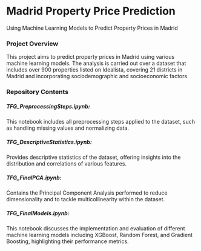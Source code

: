 # Madrid Property Price Prediction 
Using Machine Learning Models to Predict Property Prices in Madrid

### Project Overview

This project aims to predict property prices in Madrid using various machine learning models. The analysis is carried out over a dataset that includes over 900 properties listed on Idealista, covering 21 districts in Madrid and incorporating sociodemographic and socioeconomic factors.

### Repository Contents

##### TFG_PreprocessingSteps.ipynb: 
This notebook includes all preprocessing steps applied to the dataset, such as handling missing values and normalizing data.
##### TFG_DescriptiveStatistics.ipynb: 
Provides descriptive statistics of the dataset, offering insights into the distribution and correlations of various features.
##### TFG_FinalPCA.ipynb:
Contains the Principal Component Analysis performed to reduce dimensionality and to tackle multicollinearity within the dataset.
##### TFG_FinalModels.ipynb: 
This notebook discusses the implementation and evaluation of different machine learning models including XGBoost, Random Forest, and Gradient Boosting, highlighting their performance metrics.
